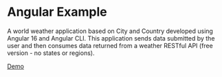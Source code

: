 
# Angular Example

A world weather application based on City and Country developed using Angular 16 and Angular CLI. This application sends data submitted by the user and then consumes data returned from a weather RESTful API (free version - no states or regions). 

[Demo](http://angular2plus.cdurbin.com/)
